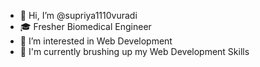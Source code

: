 - 👋 Hi, I’m @supriya1110vuradi
- 🎓 Fresher Biomedical Engineer
- 👀 I’m interested in Web Development
- 🌱 I'm currently brushing up my Web Development Skills

<!---
supriya1110vuradi/supriya1110vuradi is a ✨ special ✨ repository because its `README.md` (this file) appears on your GitHub profile.
You can click the Preview link to take a look at your changes.
--->
